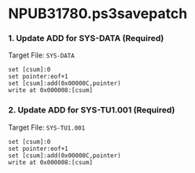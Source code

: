 # NPUB31780.ps3savepatch

### 1. Update ADD for SYS-DATA (Required)

Target File: `SYS-DATA`

```
set [csum]:0
set pointer:eof+1
set [csum]:add(0x00000C,pointer)
write at 0x000008:[csum]
```

### 2. Update ADD for SYS-TU1.001 (Required)

Target File: `SYS-TU1.001`

```
set [csum]:0
set pointer:eof+1
set [csum]:add(0x00000C,pointer)
write at 0x000008:[csum]
```

